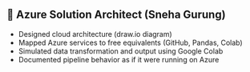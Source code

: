 
## 👤 Azure Solution Architect (Sneha Gurung)

- Designed cloud architecture (draw.io diagram)
- Mapped Azure services to free equivalents (GitHub, Pandas, Colab)
- Simulated data transformation and output using Google Colab
- Documented pipeline behavior as if it were running on Azure
